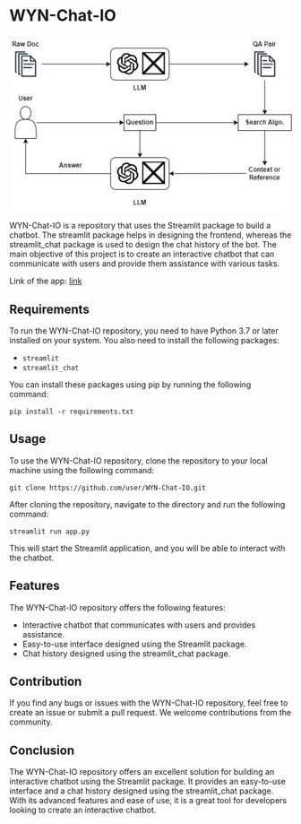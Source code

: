 # WYN-Chat-IO

<p align="center">
    <img src="https://github.com/yiqiao-yin/wyn-chatbot-io/blob/main/src/docs/MAIN_SYSTEM.drawio.png"></img>
</p>

WYN-Chat-IO is a repository that uses the Streamlit package to build a chatbot. The streamlit package helps in designing the frontend, whereas the streamlit_chat package is used to design the chat history of the bot. The main objective of this project is to create an interactive chatbot that can communicate with users and provide them assistance with various tasks.

Link of the app: [link](https://wyn-chatbot-io.streamlit.app/)

## Requirements

To run the WYN-Chat-IO repository, you need to have Python 3.7 or later installed on your system. You also need to install the following packages:

- `streamlit`
- `streamlit_chat`

You can install these packages using pip by running the following command:

```
pip install -r requirements.txt
```

## Usage

To use the WYN-Chat-IO repository, clone the repository to your local machine using the following command:

```
git clone https://github.com/user/WYN-Chat-IO.git
```

After cloning the repository, navigate to the directory and run the following command:

```
streamlit run app.py
```

This will start the Streamlit application, and you will be able to interact with the chatbot.

## Features

The WYN-Chat-IO repository offers the following features:

- Interactive chatbot that communicates with users and provides assistance.
- Easy-to-use interface designed using the Streamlit package.
- Chat history designed using the streamlit_chat package.

## Contribution

If you find any bugs or issues with the WYN-Chat-IO repository, feel free to create an issue or submit a pull request. We welcome contributions from the community.

## Conclusion

The WYN-Chat-IO repository offers an excellent solution for building an interactive chatbot using the Streamlit package. It provides an easy-to-use interface and a chat history designed using the streamlit_chat package. With its advanced features and ease of use, it is a great tool for developers looking to create an interactive chatbot.
